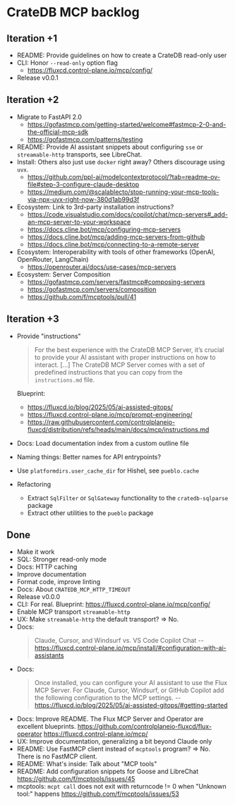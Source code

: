 # CrateDB MCP backlog

## Iteration +1
- README: Provide guidelines on how to create a CrateDB read-only user
- CLI: Honor `--read-only` option flag
  - https://fluxcd.control-plane.io/mcp/config/
- Release v0.0.1

## Iteration +2
- Migrate to FastAPI 2.0
  - https://gofastmcp.com/getting-started/welcome#fastmcp-2-0-and-the-official-mcp-sdk
  - https://gofastmcp.com/patterns/testing
- README: Provide AI assistant snippets about configuring `sse` or `streamable-http`
  transports, see LibreChat.
- Install: Others also just use `docker` right away? Others discourage using `uvx`.
  - https://github.com/ppl-ai/modelcontextprotocol/?tab=readme-ov-file#step-3-configure-claude-desktop
  - https://medium.com/@scalablecto/stop-running-your-mcp-tools-via-npx-uvx-right-now-380d1ab99d3f
- Ecosystem: Link to 3rd-party installation instructions?
  - https://code.visualstudio.com/docs/copilot/chat/mcp-servers#_add-an-mcp-server-to-your-workspace
  - https://docs.cline.bot/mcp/configuring-mcp-servers
  - https://docs.cline.bot/mcp/adding-mcp-servers-from-github
  - https://docs.cline.bot/mcp/connecting-to-a-remote-server
- Ecosystem: Interoperability with tools of other frameworks (OpenAI, OpenRouter, LangChain)
  - https://openrouter.ai/docs/use-cases/mcp-servers
- Ecosystem: Server Composition
  - https://gofastmcp.com/servers/fastmcp#composing-servers
  - https://gofastmcp.com/servers/composition
  - https://github.com/f/mcptools/pull/41

## Iteration +3
- Provide "instructions"
  > For the best experience with the CrateDB MCP Server, it’s crucial to provide your
  > AI assistant with proper instructions on how to interact. [...] The CrateDB MCP Server
  > comes with a set of predefined instructions that you can copy from the `instructions.md` file.

  Blueprint:
    - https://fluxcd.io/blog/2025/05/ai-assisted-gitops/
    - https://fluxcd.control-plane.io/mcp/prompt-engineering/
    - https://raw.githubusercontent.com/controlplaneio-fluxcd/distribution/refs/heads/main/docs/mcp/instructions.md
- Docs: Load documentation index from a custom outline file
- Naming things: Better names for API entrypoints?
- Use `platformdirs.user_cache_dir` for Hishel, see `pueblo.cache`
- Refactoring
  - Extract `SqlFilter` or `SqlGateway` functionality to the `cratedb-sqlparse` package
  - Extract other utilities to the `pueblo` package

## Done
- Make it work
- SQL: Stronger read-only mode
- Docs: HTTP caching
- Improve documentation
- Format code, improve linting
- Docs: About `CRATEDB_MCP_HTTP_TIMEOUT`
- Release v0.0.0
- CLI: For real. Blueprint: https://fluxcd.control-plane.io/mcp/config/
- Enable MCP transport `streamable-http`
- UX: Make `streamable-http` the default transport? => No.
- Docs:
  > Claude, Cursor, and Windsurf vs. VS Code Copilot Chat
  > -- https://fluxcd.control-plane.io/mcp/install/#configuration-with-ai-assistants
- Docs:
  > Once installed, you can configure your AI assistant to use the Flux MCP Server. 
  > For Claude, Cursor, Windsurf, or GitHub Copilot add the following configuration
  > to the MCP settings.
  > -- https://fluxcd.io/blog/2025/05/ai-assisted-gitops/#getting-started
- Docs: Improve README. The Flux MCP Server and Operator are excellent blueprints.
  https://github.com/controlplaneio-fluxcd/flux-operator
  https://fluxcd.control-plane.io/mcp/
- UX: Improve documentation, generalizing a bit beyond Claude only
- README: Use FastMCP client instead of `mcptools` program? => No. There is no FastMCP client.
- README: What's inside: Talk about "MCP tools"
- README: Add configuration snippets for Goose and LibreChat
  https://github.com/f/mcptools/issues/45
- mcptools: `mcpt call` does not exit with returncode != 0 when "Unknown tool:" happens
  https://github.com/f/mcptools/issues/53

